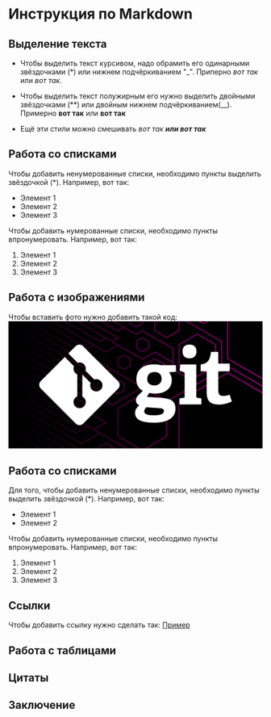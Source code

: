 # Инструкция по Markdown

## Выделение текста

* Чтобы выделить текст курсивом, надо обрамить его одинарными звёздочками (*) или нижнем подчёркиванием "_". Приперно *вот так* или _вот так_.

* Чтобы выделить текст полужирным его нужно выделить двойными звёздочками (**) или двойным нижнем подчёркиванием(__). Примерно **вот так** или __вот так__

* Ещё эти стили можно смешивать *вот так __или вот так__*

## Работа со списками

Чтобы добавить ненумерованные списки, необходимо пункты выделить звёздочкой (*). Например, вот так:
* Элемент 1 
* Элемент 2  
* Элемент 3

Чтобы добавить нумерованные списки, необходимо пункты впронумеровать. Например, вот так:  
1. Элемент 1   
2. Элемент 2    
3. Элемент 3  

## Работа с изображениями
Чтобы вставить фото нужно добавить такой код:
![Это просто фото](git.png)

## Работа со списками

Для того, чтобы добавить ненумерованные списки, необходимо пункты выделить звёздочкой (*). Например, вот так:
* Элемент 1 
* Элемент 2  


Чтобы добавить нумерованные списки, необходимо пункты впронумеровать. Например, вот так:  
1. Элемент 1   
2. Элемент 2    
3. Элемент 3  


## Ссылки

Чтобы добавить ссылку нужно сделать так:
 [Пример](http://example.com/ "Необязательная подсказка")

## Работа с таблицами

## Цитаты

## Заключение